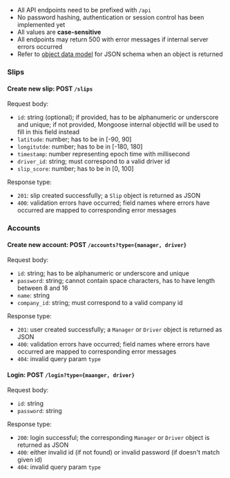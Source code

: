 - All API endpoints need to be prefixed with `/api`
- No password hashing, authentication or session control has been implemented yet
- All values are **case-sensitive**
- All endpoints may return 500 with error messages if internal server errors occurred
- Refer to [object data model](https://github.com/CMU-17-356/cmu-17-356-final-project-s23-flurry/wiki/Object-Data-Model) for JSON schema when an object is returned

### Slips

#### Create new slip: POST `/slips`
Request body:
- `id`: string (optional); if provided, has to be alphanumeric or underscore and unique; if not provided, Mongoose internal objectId will be used to fill in this field instead
- `latitude`: number; has to be in [-90, 90]
- `longitutde`: number; has to be in [-180, 180]
- `timestamp`: number representing epoch time with millisecond
- `driver_id`: string; must correspond to a valid driver id
- `slip_score`: number; has to be in [0, 100]

Response type:
- `201`: slip created successfully; a `Slip` object is returned as JSON
- `400`: validation errors have occurred; field names where errors have occurred are mapped to corresponding error messages

### Accounts

#### Create new account: POST `/accounts?type={manager, driver}`
Request body:
- `id`: string; has to be alphanumeric or underscore and unique
- `password`: string; cannot contain space characters, has to have length between 8 and 16
- `name`: string
- `company_id`: string; must correspond to a valid company id

Response type:
- `201`: user created successfully; a `Manager` or `Driver` object is returned as JSON
- `400`: validation errors have occurred; field names where errors have occurred are mapped to corresponding error messages
- `404`: invalid query param `type`

#### Login: POST `/login?type={maanger, driver}`
Request body:
- `id`: string
- `password`: string

Response type:
- `200`: login successful; the corresponding `Manager` or `Driver` object is returned as JSON
- `400`: either invalid id (if not found) or invalid password (if doesn't match given id)
- `404`: invalid query param `type`
